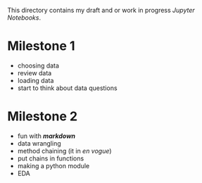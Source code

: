 This directory contains my draft and or work in progress *Jupyter Notebooks*.

# Milestone 1

- choosing data
- review data
- loading data
- start to think about data questions

# Milestone 2

- fun with ***markdown***
- data wrangling
- method chaining (it in *en vogue*)
- put chains in functions
- making a python module
- EDA